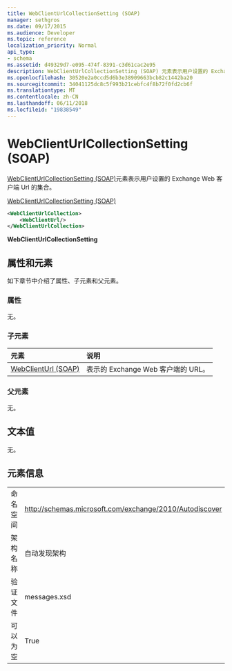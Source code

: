 ```yaml
---
title: WebClientUrlCollectionSetting (SOAP)
manager: sethgros
ms.date: 09/17/2015
ms.audience: Developer
ms.topic: reference
localization_priority: Normal
api_type:
- schema
ms.assetid: d49329d7-e095-474f-8391-c3d61cac2e95
description: WebClientUrlCollectionSetting (SOAP) 元素表示用户设置的 Exchange Web 客户端 Url 的集合。
ms.openlocfilehash: 30520e2a0ccd5d6b3e38909663bcb82c1442ba20
ms.sourcegitcommit: 34041125dc8c5f993b21cebfc4f8b72f0fd2cb6f
ms.translationtype: MT
ms.contentlocale: zh-CN
ms.lasthandoff: 06/11/2018
ms.locfileid: "19838549"
---
```

# <a name="webclienturlcollectionsetting-soap"></a>WebClientUrlCollectionSetting (SOAP)

[WebClientUrlCollectionSetting (SOAP)](webclienturlcollectionsetting-soap.md)元素表示用户设置的 Exchange Web 客户端 Url 的集合。 
  
[WebClientUrlCollectionSetting (SOAP)](webclienturlcollectionsetting-soap.md)
  
```XML
<WebClientUrlCollection>
    <WebClientUrl/>
</WebClientUrlCollection>
```

 **WebClientUrlCollectionSetting**
## <a name="attributes-and-elements"></a>属性和元素

如下章节中介绍了属性、子元素和父元素。
  
### <a name="attributes"></a>属性

无。
  
### <a name="child-elements"></a>子元素

|**元素**|**说明**|
|:-----|:-----|
|[WebClientUrl (SOAP)](webclienturl-soap.md) <br/> |表示的 Exchange Web 客户端的 URL。  <br/> |
   
### <a name="parent-elements"></a>父元素

无。
  
## <a name="text-value"></a>文本值

无。
  
## <a name="element-information"></a>元素信息

|||
|:-----|:-----|
|命名空间  <br/> |http://schemas.microsoft.com/exchange/2010/Autodiscover  <br/> |
|架构名称  <br/> |自动发现架构  <br/> |
|验证文件  <br/> |messages.xsd  <br/> |
|可以为空  <br/> |True  <br/> |
   

